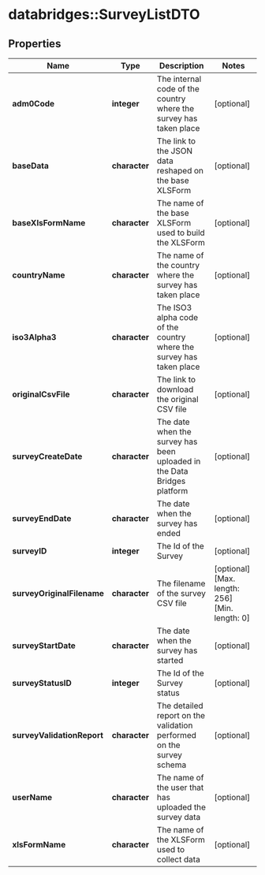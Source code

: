 # databridges::SurveyListDTO


## Properties
Name | Type | Description | Notes
------------ | ------------- | ------------- | -------------
**adm0Code** | **integer** | The internal code of the country where the survey has taken place | [optional] 
**baseData** | **character** | The link to the JSON data reshaped on the base XLSForm | [optional] 
**baseXlsFormName** | **character** | The name of the base XLSForm used to build the XLSForm | [optional] 
**countryName** | **character** | The name of the country where the survey has taken place | [optional] 
**iso3Alpha3** | **character** | The ISO3 alpha code of the country where the survey has taken place | [optional] 
**originalCsvFile** | **character** | The link to download the original CSV file | [optional] 
**surveyCreateDate** | **character** | The date when the survey has been uploaded in the Data Bridges platform | [optional] 
**surveyEndDate** | **character** | The date when the survey has ended | [optional] 
**surveyID** | **integer** | The Id of the Survey | [optional] 
**surveyOriginalFilename** | **character** | The filename of the survey CSV file | [optional] [Max. length: 256] [Min. length: 0] 
**surveyStartDate** | **character** | The date when the survey has started | [optional] 
**surveyStatusID** | **integer** | The Id of the Survey status | [optional] 
**surveyValidationReport** | **character** | The detailed report on the validation performed on the survey schema | [optional] 
**userName** | **character** | The name of the user that has uploaded the survey data | [optional] 
**xlsFormName** | **character** | The name of the XLSForm used to collect data | [optional] 


